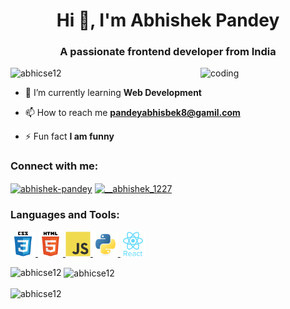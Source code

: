 <h1 align="center">Hi 👋, I'm Abhishek Pandey</h1>
<h3 align="center">A passionate frontend developer from India</h3>
<img align="right" alt="coding" width="200" src="https://media1.giphy.com/media/lP8xu5t2DLGG045H8F/giphy.gif">

<p align="left"> <img src="https://komarev.com/ghpvc/?username=abhicse12&label=Profile%20views&color=0e75b6&style=flat" alt="abhicse12" /> </p>

- 🌱 I’m currently learning **Web Development**

- 📫 How to reach me **pandeyabhisbek8@gamil.com**

- ⚡ Fun fact **I am funny**

<h3 align="left">Connect with me:</h3>
<p align="left">
<a href="https://linkedin.com/in/abhishek-pandey" target="blank"><img align="center" src="https://raw.githubusercontent.com/rahuldkjain/github-profile-readme-generator/master/src/images/icons/Social/linked-in-alt.svg" alt="abhishek-pandey" height="30" width="40" /></a>
<a href="https://instagram.com/__abhishek_1227" target="blank"><img align="center" src="https://raw.githubusercontent.com/rahuldkjain/github-profile-readme-generator/master/src/images/icons/Social/instagram.svg" alt="__abhishek_1227" height="30" width="40" /></a>
</p>

<h3 align="left">Languages and Tools:</h3>
<p align="left"> <a href="https://www.w3schools.com/css/" target="_blank" rel="noreferrer"> <img src="https://raw.githubusercontent.com/devicons/devicon/master/icons/css3/css3-original-wordmark.svg" alt="css3" width="40" height="40"/> </a> <a href="https://www.w3.org/html/" target="_blank" rel="noreferrer"> <img src="https://raw.githubusercontent.com/devicons/devicon/master/icons/html5/html5-original-wordmark.svg" alt="html5" width="40" height="40"/> </a> <a href="https://developer.mozilla.org/en-US/docs/Web/JavaScript" target="_blank" rel="noreferrer"> <img src="https://raw.githubusercontent.com/devicons/devicon/master/icons/javascript/javascript-original.svg" alt="javascript" width="40" height="40"/> </a> <a href="https://www.python.org" target="_blank" rel="noreferrer"> <img src="https://raw.githubusercontent.com/devicons/devicon/master/icons/python/python-original.svg" alt="python" width="40" height="40"/> </a> <a href="https://reactjs.org/" target="_blank" rel="noreferrer"> <img src="https://raw.githubusercontent.com/devicons/devicon/master/icons/react/react-original-wordmark.svg" alt="react" width="40" height="40"/> </a> </p>

<p><img align="left" src="https://github-readme-stats.vercel.app/api/top-langs?username=abhicse12&show_icons=true&locale=en&layout=compact" alt="abhicse12" /></p>

<p>&nbsp;<img align="center" src="https://github-readme-stats.vercel.app/api?username=abhicse12&show_icons=true&locale=en" alt="abhicse12" /></p>

<p><img align="center" src="https://github-readme-streak-stats.herokuapp.com/?user=abhicse12&" alt="abhicse12" /></p>
